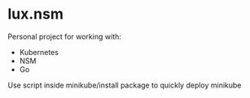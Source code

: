 # lux.nsm

Personal project for working with:
  - Kubernetes
  - NSM
  - Go
  
  Use script inside minikube/install package to quickly deploy minikube
